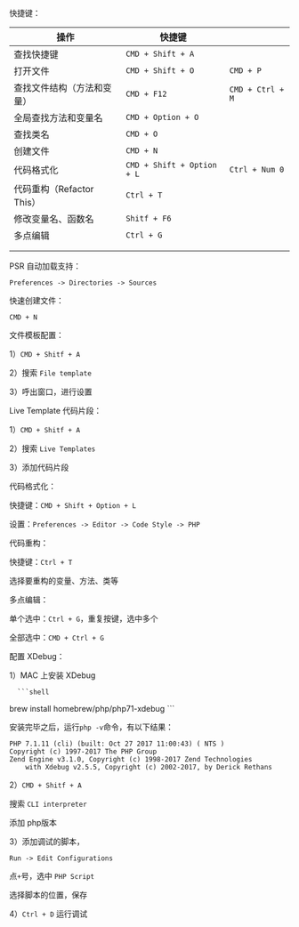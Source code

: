 

快捷键：

| 操作                  | 快捷键                        |                  |
| ------------------- | -------------------------- | ---------------- |
| 查找快捷键               | `CMD + Shift + A`          |                  |
| 打开文件                | `CMD + Shift + O`          | `CMD + P`        |
| 查找文件结构（方法和变量）       | `CMD + F12`                | `CMD + Ctrl + M` |
| 全局查找方法和变量名          | `CMD + Option + O`         |                  |
| 查找类名                | `CMD + O`                  |                  |
| 创建文件                | `CMD + N`                  |                  |
| 代码格式化               | `CMD + Shift + Option + L` | `Ctrl + Num 0`   |
| 代码重构（Refactor This） | `Ctrl + T`                 |                  |
| 修改变量名、函数名           | `Shitf + F6`               |                  |
| 多点编辑                | `Ctrl + G`                 |                  |
|                     |                            |                  |
|                     |                            |                  |



PSR 自动加载支持：

`Preferences -> Directories -> Sources`



快速创建文件：

`CMD + N`



文件模板配置：

1）`CMD + Shitf + A`

2）搜索 `File template`

3）呼出窗口，进行设置



Live Template 代码片段：

1）`CMD + Shitf + A`

2）搜索 `Live Templates`

3）添加代码片段



代码格式化：

快捷键：`CMD + Shift + Option + L`

设置：`Preferences -> Editor -> Code Style -> PHP`



代码重构：

快捷键：`Ctrl + T`

选择要重构的变量、方法、类等



多点编辑：

单个选中：`Ctrl + G`，重复按键，选中多个

全部选中：`CMD + Ctrl + G`



配置 XDebug：

1）MAC 上安装 XDebug

      ```shell
brew install homebrew/php/php71-xdebug
      ```

安装完毕之后，运行`php -v`命令，有以下结果：

```shell
PHP 7.1.11 (cli) (built: Oct 27 2017 11:00:43) ( NTS )
Copyright (c) 1997-2017 The PHP Group
Zend Engine v3.1.0, Copyright (c) 1998-2017 Zend Technologies
    with Xdebug v2.5.5, Copyright (c) 2002-2017, by Derick Rethans
```

2）`CMD + Shitf + A`

搜索 `CLI interpreter`

添加 php版本

3）添加调试的脚本，

`Run -> Edit Configurations`

点`+`号，选中 `PHP Script`

选择脚本的位置，保存

4）`Ctrl + D` 运行调试